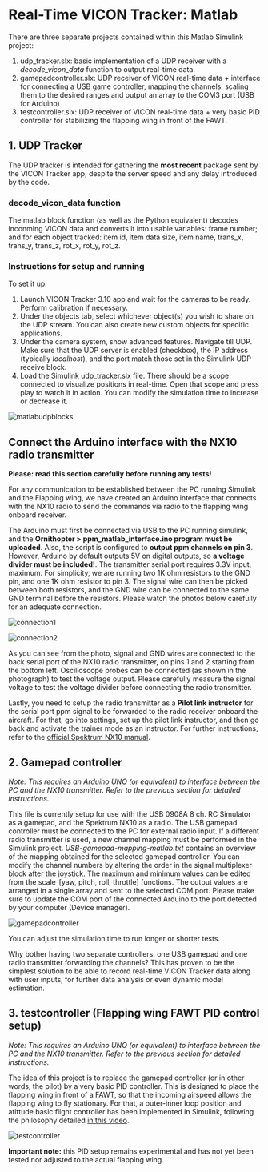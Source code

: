 # Real-Time VICON Tracker: Matlab

There are three separate projects contained within this Matlab Simulink project:

1. udp_tracker.slx: basic implementation of a UDP receiver with a *decode_vicon_data* function to output real-time data.
2. gamepadcontroller.slx: UDP receiver of VICON real-time data + interface for connecting a USB game controller, mapping the channels, scaling them to the desired ranges and output an array to the COM3 port (USB for Arduino)
3. testcontroller.slx: UDP receiver of VICON real-time data + very basic PID controller for stabilizing the flapping wing in front of the FAWT.

## 1. UDP Tracker
The UDP tracker is intended for gathering the **most recent** package sent by the VICON Tracker app, despite the server speed and any delay introduced by the code.

### decode_vicon_data function
The matlab block function (as well as the Python equivalent) decodes inconming VICON data and converts it into usable variables: frame number; and for each object tracked: item id, item data size, item name, trans_x, trans_y, trans_z, rot_x, rot_y, rot_z.

### Instructions for setup and running

To set it up:

1. Launch VICON Tracker 3.10 app and wait for the cameras to be ready. Perform calibration if necessary.
2. Under the objects tab, select whichever object(s) you wish to share on the UDP stream. You can also create new custom objects for specific applications. 
3. Under the camera system, show advanced features. Navigate till UDP. Make sure that the UDP server is enabled (checkbox), the IP address (typically *localhost*), and the port match those set in the Simulink UDP receive block.
4. Load the Simulink udp_tracker.slx file. There should be a scope connected to visualize positions in real-time. Open that scope and press play to watch it in action. You can modify the simulation time to increase or decrease it.

![matlabudpblocks](https://github.com/danielalaez/MARSlab-NCKU-docs/blob/main/docs/img/matlab-udp-blocks.png?raw=true)

## Connect the Arduino interface with the NX10 radio transmitter
**Please: read this section carefully before running any tests!**

For any communication to be established between the PC running Simulink and the Flapping wing, we have created an Arduino interface that connects with the NX10 radio to send the commands via radio to the flapping wing onboard receiver. 

The Arduino must first be connected via USB to the PC running simulink, and the **Ornithopter > ppm_matlab_interface.ino program must be uploaded**. Also, the script is configured to **output ppm channels on pin 3**. However, Arduino by default outputs 5V on digital outputs, so **a voltage divider must be included!**. The transmitter serial port requires 3.3V input, maximum. For simplicity, we are running two 1K ohm resistors to the GND pin, and one 1K ohm resistor to pin 3. The signal wire can then be picked between both resistors, and the GND wire can be connected to the same GND terminal before the resistors. Please watch the photos below carefully for an adequate connection.

![connection1](https://github.com/danielalaez/MARSlab-NCKU-docs/blob/main/docs/img/connections_1.jpg)

![connection2](https://github.com/danielalaez/MARSlab-NCKU-docs/blob/main/docs/img/connections_2.jpg)

As you can see from the photo, signal and GND wires are connected to the back serial port of the NX10 radio transmitter, on pins 1 and 2 starting from the bottom left. Oscilloscope probes can be connected (as shown in the photograph) to test the voltage output. Please carefully measure the signal voltage to test the voltage divider before connecting the radio transmitter.

Lastly, you need to setup the radio transmitter as a **Pilot link instructor** for the serial port ppm signal to be forwarded to the radio receiver onboard the aircraft. For that, go into settings, set up the pilot link instructor, and then go back and activate the trainer mode as an instructor. For further instructions, refer to the [official Spektrum NX10 manual](https://spektrumrc.com/ProdInfo/Files/SPMR10100-Manual-EN.pdf).

## 2. Gamepad controller
*Note: This requires an Arduino UNO (or equivalent) to interface between the PC and the NX10 transmitter. Refer to the previous section for detailed instructions.*

This file is currently setup for use with the USB 0908A 8 ch. RC Simulator as a gamepad, and the Spektrum NX10 as a radio. The USB gamepad controller must be connected to the PC for external radio input. If a different radio transmitter is used, a new channel mapping must be performed in the Simulink project. *USB-gamepad-mapping-matlab.txt* contains an overview of the mapping obtained for the selected gamepad controller. You can modify the channel numbers by altering the order in the signal multiplexer block after the joystick. The maximum and minimum values can be edited from the scale_[yaw, pitch, roll, throttle] functions. The output values are arranged in a single array and sent to the selected COM port. Please make sure to update the COM port of the connected Arduino to the port detected by your computer (Device manager).

![gamepadcontroller](https://raw.githubusercontent.com/danielalaez/MARSlab-NCKU-docs/refs/heads/main/docs/img/gamepadcontroller.png)

You can adjust the simulation time to run longer or shorter tests.

Why bother having two separate controllers: one USB gamepad and one radio transmitter forwarding the channels? This has proven to be the simplest solution to be able to record real-time VICON Tracker data along with user inputs, for further data analysis or even dynamic model estimation.


## 3. testcontroller (Flapping wing FAWT PID control setup)
*Note: This requires an Arduino UNO (or equivalent) to interface between the PC and the NX10 transmitter. Refer to the previous section for detailed instructions.*

The idea of this project is to replace the gamepad controller (or in other words, the pilot) by a very basic PID controller. This is designed to place the flapping wing in front of a FAWT, so that the incoming airspeed allows the flapping wing to fly stationary. For that, a outer-inner loop position and atittude basic flight controller has been implemented in Simulink, following the philosophy detailed [in this video](https://youtu.be/GK1t8YIvGM8?si=XXKP-D1GhhyG8yT8).

![testcontroller](https://github.com/danielalaez/MARSlab-NCKU-docs/blob/main/docs/img/testcontroller.png?raw=true)

**Important note:** this PID setup remains experimental and has not yet been tested nor adjusted to the actual flapping wing. 